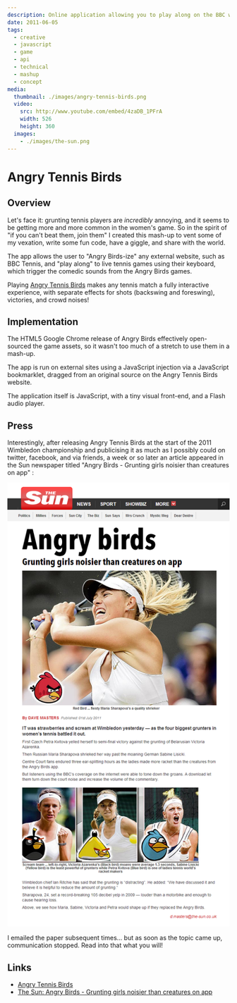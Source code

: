 ```yaml
---
description: Online application allowing you to play along on the BBC website with grunting tennis players to the sounds of Angry Birds
date: 2011-06-05
tags:
  - creative
  - javascript
  - game
  - api
  - technical
  - mashup
  - concept
media:
  thumbnail: ./images/angry-tennis-birds.png
  video:
    src: http://www.youtube.com/embed/4zaDB_1PFrA
    width: 526
    height: 360
  images:
    - ./images/the-sun.png
---
```


# Angry Tennis Birds

## Overview

Let's face it: grunting tennis players are _incredibly_ annoying, and it seems to be getting more and more common in the women's game. So in the spirit of "if you can't beat them, join them" I created this mash-up to vent some of my vexation, write some fun code, have a giggle, and share with the world.

The app allows the user to "Angry Birds-ize" any external website, such as BBC Tennis, and "play along" to live tennis games using their keyboard, which trigger the comedic sounds from the Angry Birds games.

Playing [Angry Tennis Birds](http://angrytennisbirds.com/) makes any tennis match a fully interactive experience, with separate effects for shots (backswing and foreswing), victories, and crowd noises!

## Implementation

The HTML5 Google Chrome release of Angry Birds effectively open-sourced the game assets, so it wasn't too much of a stretch to use them in a mash-up.

The app is run on external sites using a JavaScript injection via a JavaScript bookmarklet, dragged from an original source on the Angry Tennis Birds website.

The application itself is JavaScript, with a tiny visual front-end, and a Flash audio player.

## Press

Interestingly, after releasing Angry Tennis Birds at the start of the 2011 Wimbledon championship and publicising it as much as I possibly could on twitter, facebook, and via friends, a week or so later an article appeared in the Sun newspaper titled "Angry Birds - Grunting girls noisier than creatures on app" :

![](./images/the-sun.png)

I emailed the paper subsequent times... but as soon as the topic came up, communication stopped. Read into that what you will!

## Links

- [Angry Tennis Birds](http://angrytennisbirds.com/)
- [The Sun: Angry Birds - Grunting girls noisier than creatures on app](http://www.thesun.co.uk/sol/homepage/news/3671271/Grunting-girls-make-racket-at-Wimbledon.html)
